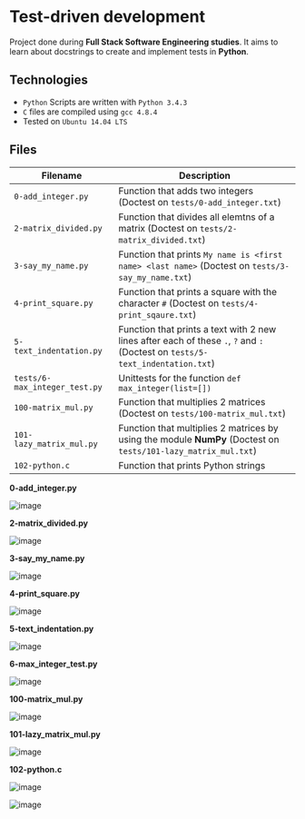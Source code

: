 # Test-driven development

Project done during **Full Stack Software Engineering studies**. It aims to learn about docstrings to create and implement tests in **Python**.

## Technologies
* `Python` Scripts are written with `Python 3.4.3`
* `C` files are compiled using `gcc 4.8.4`
* Tested on `Ubuntu 14.04 LTS`

## Files
| Filename | Description |
| -------- | ----------- |
| `0-add_integer.py` | Function that adds two integers (Doctest on `tests/0-add_integer.txt`) |
| `2-matrix_divided.py` | Function that divides all elemtns of a matrix (Doctest on `tests/2-matrix_divided.txt`) |
| `3-say_my_name.py` | Function that prints `My name is <first name> <last name>` (Doctest on `tests/3-say_my_name.txt`) |
| `4-print_square.py` | Function that prints a square with the character `#` (Doctest on `tests/4-print_sqaure.txt`) |
| `5-text_indentation.py` | Function that prints a text with 2 new lines after each of these `.`, `?` and `:` (Doctest on `tests/5-text_indentation.txt`) |
| `tests/6-max_integer_test.py` | Unittests for the function `def max_integer(list=[])` |
| `100-matrix_mul.py` | Function that multiplies 2 matrices (Doctest on `tests/100-matrix_mul.txt`) |
| `101-lazy_matrix_mul.py` | Function that multiplies 2 matrices by using the module **NumPy** (Doctest on `tests/101-lazy_matrix_mul.txt`) |
| `102-python.c` | Function that prints Python strings |

**0-add_integer.py**

![image](https://github.com/richie-omondi/alx-higher_level_programming/assets/69873039/1f2c0184-3959-48db-86d0-afffd73173a8)

**2-matrix_divided.py**

![image](https://github.com/richie-omondi/alx-higher_level_programming/assets/69873039/04a70c65-db88-4b35-9301-112d5750dc3d)

**3-say_my_name.py**

![image](https://github.com/richie-omondi/alx-higher_level_programming/assets/69873039/2ee6bff6-f423-4300-b32d-0113201041a8)

**4-print_square.py**

![image](https://github.com/richie-omondi/alx-higher_level_programming/assets/69873039/6badf520-0caa-4278-a436-9f040b1b5934)

**5-text_indentation.py**

![image](https://github.com/richie-omondi/alx-higher_level_programming/assets/69873039/e259162b-915b-4772-b040-71cfb66042c9)

**6-max_integer_test.py**

![image](https://github.com/richie-omondi/alx-higher_level_programming/assets/69873039/67cf16a9-c848-479a-8f6d-6d357b4258a1)

**100-matrix_mul.py**

![image](https://github.com/richie-omondi/alx-higher_level_programming/assets/69873039/35c9602d-5da1-4b8c-bca0-f81942c15d31)

**101-lazy_matrix_mul.py**

![image](https://github.com/richie-omondi/alx-higher_level_programming/assets/69873039/126cfcd8-916c-472d-8dbf-faaba9a6fc8e)

**102-python.c**

![image](https://github.com/richie-omondi/alx-higher_level_programming/assets/69873039/532944dd-4d12-457c-b081-fa48e8cf4828)

![image](https://github.com/richie-omondi/alx-higher_level_programming/assets/69873039/a0b99d0e-8eac-4260-baf6-05a0920f7f89)


